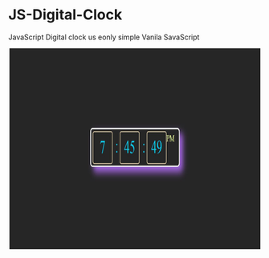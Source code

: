 # JS-Digital-Clock

<p> JavaScript Digital clock us eonly simple Vanila SavaScript </p>


<p align="center">

  <img src="https://github.com/aliashfak178/PICS/blob/main/PICS/js%20clock.JPG" alt="Coder JPG" width="500" height="400">
  
</p>
